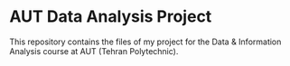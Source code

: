 # AUT Data Analysis Project

This repository contains the files of my project for the Data & Information
Analysis course at AUT (Tehran Polytechnic).
